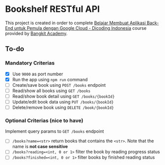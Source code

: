 # Bookshelf RESTful API

This project is created in order to complete [Belajar Membuat Aplikasi Back-End untuk Pemula dengan Google Cloud - Dicoding Indonesia](https://www.dicoding.com/academies/342-belajar-membuat-aplikasi-back-end-untuk-pemula-dengan-google-cloud) course provided by [Bangkit Academy](https://grow.google/intl/id_id/bangkit/).

## To-do

### Mandatory Criterias

- [x] Use `9000` as port number 
- [x] Run the app using `npm run` command
- [ ] Create/save book using `POST /books` endpoint
- [ ] Read/show all books using `GET /books`
- [ ] Read/show book detail using `GET /books/{bookId}`
- [ ] Update/edit book data using `PUT /books/{bookId}`
- [ ] Delete/remove book using `DELETE /book/{bookId}`

### Optional Criterias (nice to have)

Implement query params to `GET /books` endpoint

- [ ] `/books?name=<str>` return books that contains the `<str>`. Note that the name is **not case sensitive**
- [ ] `/books?reading=<int, 0 or 1>` filter the book by reading progress status
- [ ] `/books?finished=<int, 0 or 1>` filter books by finished reading status